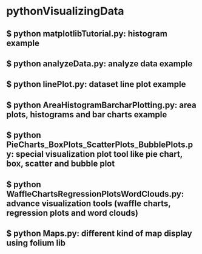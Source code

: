 # pythonVisualizingData

## $ python matplotlibTutorial.py: histogram example
## $ python analyzeData.py: analyze data example
## $ python linePlot.py: dataset line plot example
## $ python AreaHistogramBarcharPlotting.py: area plots, histograms and bar charts example
## $ python PieCharts_BoxPlots_ScatterPlots_BubblePlots.py: special visualization plot tool like pie chart, box, scatter and bubble plot
## $ python WaffleChartsRegressionPlotsWordClouds.py: advance visualization tools (waffle charts, regression plots and word clouds)
## $ python Maps.py: different kind of map display using folium lib
